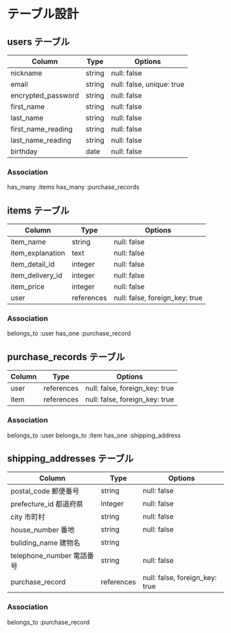 # テーブル設計

## users テーブル

| Column             | Type   | Options                         | 
| ------------------ | ------ | ------------------------------- | 
| nickname           | string | null: false                     | 
| email              | string | null: false, unique: true       |
| encrypted_password | string | null: false                     | 
| first_name         | string | null: false                     | 
| last_name          | string | null: false                     | 
| first_name_reading | string | null: false                     | 
| last_name_reading  | string | null: false                     | 
| birthday           | date   | null: false                     | 

### Association
has_many :items
has_many :purchase_records

## items テーブル

| Column            | Type       | Options                        | 
| ----------------- | ---------- | -------------------------------| 
| item_name         | string     | null: false                    | 
| item_explanation  | text       | null: false                    | 
| item_detail_id    | integer    | null: false                    | 
| item_delivery_id  | integer    | null: false                    | 
| item_price        | integer    | null: false                    | 
| user              | references | null: false, foreign_key: true | 

### Association
belongs_to :user
has_one    :purchase_record

## purchase_records テーブル

| Column           | Type       | Options                        | 
| ---------------- | ---------- | ------------------------------ | 
| user             | references | null: false, foreign_key: true | 
| item             | references | null: false, foreign_key: true | 

### Association
belongs_to :user
belongs_to :item
has_one    :shipping_address

## shipping_addresses テーブル

| Column                    | Type        | Options                        | 
| ------------------------- | ----------- | ------------------------------ | 
| postal_code 郵便番号      | string      | null: false                    | 
| prefecture_id 都道府県    | integer     | null: false                    | 
| city 市町村               | string      | null: false                    | 
| house_number 番地         | string      | null: false                    | 
| buliding_name 建物名      | string      |                                | 
| telephone_number 電話番号 | string      | null: false                    |
| purchase_record           | references  | null: false, foreign_key: true | 

### Association
belongs_to :purchase_record
